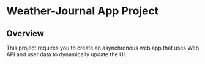 # Weather-Journal App Project

## Overview

This project requires you to create an asynchronous web app that uses Web API and user data to dynamically update the UI.
